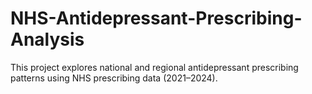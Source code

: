 # NHS-Antidepressant-Prescribing-Analysis
This project explores national and regional antidepressant prescribing patterns using NHS prescribing data (2021–2024). 
